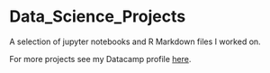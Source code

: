 # Data_Science_Projects
A selection of jupyter notebooks and R Markdown files I worked on.

For more projects see my Datacamp profile [here](https://www.datacamp.com/profile/sporcheddu92).
